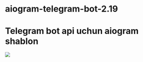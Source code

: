 # aiogram-telegram-bot-2.19

<h1>Telegram bot api uchun aiogram shablon</h1>



<img src="https://telegra.ph/file/12ae46824613491fbf665.jpg">
